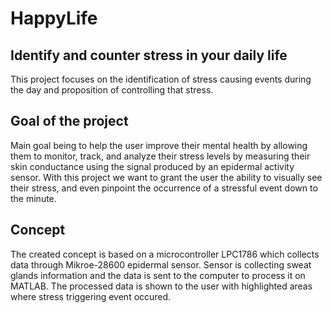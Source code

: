 # HappyLife
## Identify and counter stress in your daily life
This project focuses on the identification of stress causing events during the day and proposition of controlling that stress.

## Goal of the project
Main goal being to help the user improve their mental health by allowing them to monitor, track, and analyze their stress levels by measuring their skin conductance using the signal produced by an epidermal activity sensor. With this project we want to grant the user the ability to visually see their stress, and even pinpoint the occurrence of a stressful event down to the minute.

## Concept
The created concept is based on a microcontroller LPC1786 which collects data through Mikroe-28600 epidermal sensor. Sensor is collecting sweat glands information and the data is sent to the computer to process it on MATLAB. The processed data is shown to the user with highlighted areas where stress triggering event occured.
